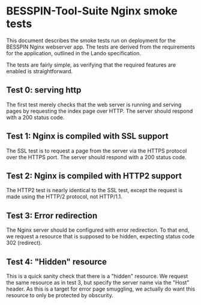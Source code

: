 # BESSPIN-Tool-Suite Nginx smoke tests

This document describes the smoke tests run on deployment for the BESSPIN Nginx
webserver app. The tests are derived from the requirements for the application,
outlined in the Lando specification. 

The tests are fairly simple, as verifying that the required features are enabled
is straightforward.

## Test 0: serving http

The first test merely checks that the web server is running and serving pages by
requesting the index page over HTTP. The server should respond with a 200
status code.

## Test 1: Nginx is compiled with SSL support

The SSL test is to request a page from the server via the HTTPS protocol over
the HTTPS port. The server should respond with a 200 status code.

## Test 2: Nginx is compiled with HTTP2 support

The HTTP2 test is nearly identical to the SSL test, except the request is made
using the HTTP/2 protocol, not HTTP/1.1.

## Test 3: Error redirection

The Nginx server should be configured with error redirection. To that end, we
request a resource that is supposed to be hidden, expecting status code 302
(redirect).

## Test 4: "Hidden" resource

This is a quick sanity check that there is a "hidden" resource. We request the
same resource as in test 3, but specify the server name via the "Host" header.
As this is a target for error page smuggling, we actually do want this resource
to only be protected by obscurity.
